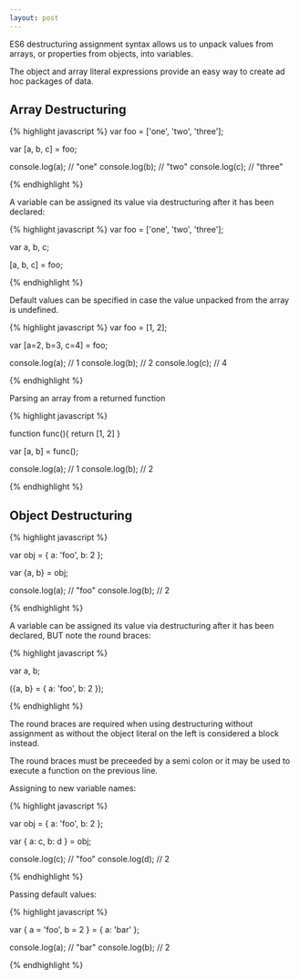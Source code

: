 ```yaml
---
layout: post
---
```


ES6 destructuring assignment syntax allows us to unpack values from arrays, or properties from objects, into variables.

The object and array literal expressions provide an easy way to create ad hoc packages of data.

## Array Destructuring

{% highlight javascript %}
var foo = ['one', 'two', 'three'];

var [a, b, c] = foo;

console.log(a); // "one"
console.log(b); // "two"
console.log(c); // "three"

{% endhighlight %}

A variable can be assigned its value via destructuring after it has been declared:

{% highlight javascript %}
var foo = ['one', 'two', 'three'];

var a, b, c;

[a, b, c] = foo;

{% endhighlight %}

Default values can be specified in case the value unpacked from the array is undefined.

{% highlight javascript %}
var foo = [1, 2];

var [a=2, b=3, c=4] = foo;

console.log(a); // 1
console.log(b); // 2
console.log(c); // 4

{% endhighlight %}

Parsing an array from a returned function

{% highlight javascript %}

function func(){
  return [1, 2]
}

var [a, b] = func();

console.log(a); // 1
console.log(b); // 2

{% endhighlight %}

## Object Destructuring

{% highlight javascript %}

var obj = { a: 'foo', b: 2 };

var {a, b} = obj;

console.log(a); // "foo"
console.log(b); // 2

{% endhighlight %}

A variable can be assigned its value via destructuring after it has been declared, BUT note the round braces:

{% highlight javascript %}

var a, b;

({a, b} = { a: 'foo', b: 2 });

{% endhighlight %}

The round braces are required when using destructuring without assignment as without the object literal on the left is considered a block instead.

The round braces must be preceeded by a semi colon or it may be used to execute a function on the previous line.

Assigning to new variable names:

{% highlight javascript %}

var obj = { a: 'foo', b: 2 };

var { a: c, b: d } = obj;

console.log(c); // "foo"
console.log(d); // 2

{% endhighlight %}

Passing default values:

{% highlight javascript %}

var { a = 'foo', b = 2 } = { a: 'bar' };

console.log(a); // "bar"
console.log(b); // 2

{% endhighlight %}


